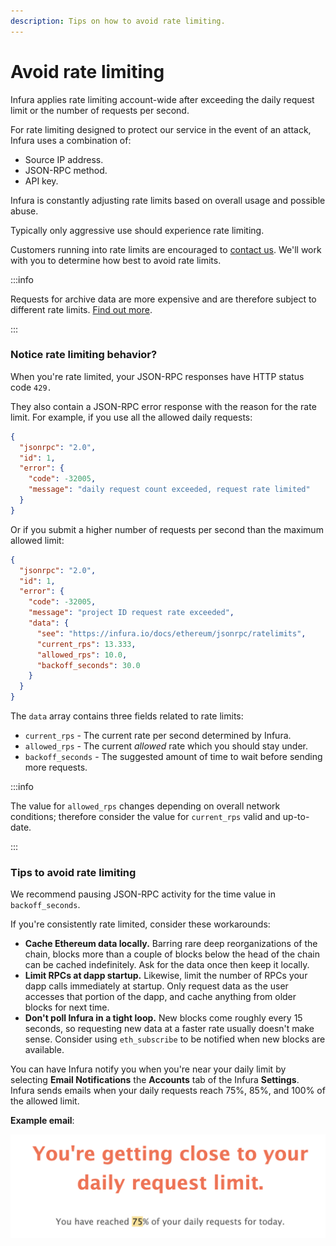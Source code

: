 ```yaml
---
description: Tips on how to avoid rate limiting.
---
```


# Avoid rate limiting

Infura applies rate limiting account-wide after exceeding the daily request limit or the number of requests per second.

For rate limiting designed to protect our service in the event of an attack, Infura uses a combination of:

- Source IP address.
- JSON-RPC method.
- API key.

Infura is constantly adjusting rate limits based on overall usage and possible abuse.

Typically only aggressive use should experience rate limiting.

Customers running into rate limits are encouraged to [contact us](https://www.infura.io/contact). We'll work with you to determine how best to avoid rate limits.

:::info

Requests for archive data are more expensive and are therefore subject to different rate limits. [Find out more](../concepts/archive-data.md#rate-limits).

:::

### Notice rate limiting behavior?

When you're rate limited, your JSON-RPC responses have HTTP status code `429.`

They also contain a JSON-RPC error response with the reason for the rate limit. For example, if you use all the allowed daily requests:

```json
{
  "jsonrpc": "2.0",
  "id": 1,
  "error": {
    "code": -32005,
    "message": "daily request count exceeded, request rate limited"
  }
}
```

Or if you submit a higher number of requests per second than the maximum allowed limit:

```json
{
  "jsonrpc": "2.0",
  "id": 1,
  "error": {
    "code": -32005,
    "message": "project ID request rate exceeded",
    "data": {
      "see": "https://infura.io/docs/ethereum/jsonrpc/ratelimits",
      "current_rps": 13.333,
      "allowed_rps": 10.0,
      "backoff_seconds": 30.0
    }
  }
}
```

The `data` array contains three fields related to rate limits:

- `current_rps` - The current rate per second determined by Infura.
- `allowed_rps` - The current _allowed_ rate which you should stay under.
- `backoff_seconds` - The suggested amount of time to wait before sending more requests.

:::info

The value for `allowed_rps` changes depending on overall network conditions; therefore consider the value for `current_rps` valid and up-to-date.

:::

### Tips to avoid rate limiting

We recommend pausing JSON-RPC activity for the time value in `backoff_seconds`.

If you're consistently rate limited, consider these workarounds:

- **Cache Ethereum data locally.** Barring rare deep reorganizations of the chain, blocks more than a couple of blocks below the head of the chain can be cached indefinitely. Ask for the data once then keep it locally.
- **Limit RPCs at dapp startup.** Likewise, limit the number of RPCs your dapp calls immediately at startup. Only request data as the user accesses that portion of the dapp, and cache anything from older blocks for next time.
- **Don't poll Infura in a tight loop.** New blocks come roughly every 15 seconds, so requesting new data at a faster rate usually doesn't make sense. Consider using `eth_subscribe` to be notified when new blocks are available.

You can have Infura notify you when you're near your daily limit by selecting **Email Notifications** the **Accounts** tab
of the Infura **Settings**. Infura sends emails when your daily requests reach 75%, 85%, and 100% of the allowed limit.

**Example email**:

![](../../../images/emailexample.png)
